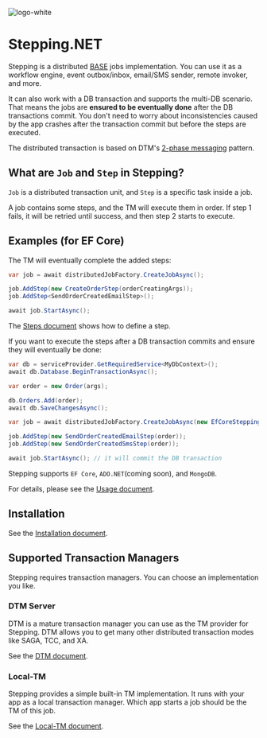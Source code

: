 ![logo-white](https://user-images.githubusercontent.com/30018771/178152345-49f6e952-d8f9-4999-96ac-682ff81641e0.png)

# Stepping.NET
Stepping is a distributed [BASE](https://en.wikipedia.org/wiki/Eventual_consistency) jobs implementation. You can use it as a workflow engine, event outbox/inbox, email/SMS sender, remote invoker, and more. 

It can also work with a DB transaction and supports the multi-DB scenario. That means the jobs are **ensured to be eventually done** after the DB transactions commit. You don't need to worry about inconsistencies caused by the app crashes after the transaction commit but before the steps are executed.

The distributed transaction is based on DTM's [2-phase messaging](https://en.dtm.pub/practice/msg.html) pattern.

## What are `Job` and `Step` in Stepping?

`Job` is a distributed transaction unit, and `Step` is a specific task inside a job.

A job contains some steps, and the TM will execute them in order. If step 1 fails, it will be retried until success, and then step 2 starts to execute.

## Examples (for EF Core)

The TM will eventually complete the added steps:

```csharp
var job = await distributedJobFactory.CreateJobAsync();

job.AddStep(new CreateOrderStep(orderCreatingArgs));
job.AddStep<SendOrderCreatedEmailStep>();

await job.StartAsync();
```

The [Steps document](./Steps.md) shows how to define a step.

If you want to execute the steps after a DB transaction commits and ensure they will eventually be done:

```csharp
var db = serviceProvider.GetRequiredService<MyDbContext>();
await db.Database.BeginTransactionAsync();

var order = new Order(args);

db.Orders.Add(order);
await db.SaveChangesAsync();

var job = await distributedJobFactory.CreateJobAsync(new EfCoreSteppingDbContext(db));

job.AddStep(new SendOrderCreatedEmailStep(order));
job.AddStep(new SendOrderCreatedSmsStep(order));

await job.StartAsync(); // it will commit the DB transaction
```

Stepping supports `EF Core`, `ADO.NET`(coming soon), and `MongoDB`.

For details, please see the [Usage document](./Usage.md).

## Installation

See the [Installation document](./Installation.md).

## Supported Transaction Managers

Stepping requires transaction managers. You can choose an implementation you like.

### DTM Server

DTM is a mature transaction manager you can use as the TM provider for Stepping. DTM allows you to get many other distributed transaction modes like SAGA, TCC, and XA.

See the [DTM document](./Dtm.md).

### Local-TM

Stepping provides a simple built-in TM implementation. It runs with your app as a local transaction manager. Which app starts a job should be the TM of this job.

See the [Local-TM document](./LocalTm.md).
